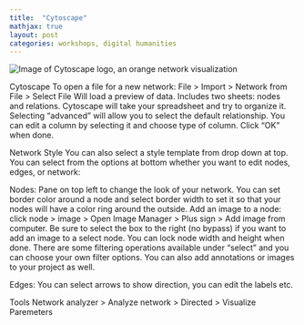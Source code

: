 ```yaml
---
title:  "Cytoscape"
mathjax: true
layout: post
categories: workshops, digital humanities
---
```

![Image of Cytoscape logo, an orange network visualization](https://www.thesmbguide.com/images/cytoscape-js-1024x512-20190225.png)

Cytoscape
To open a file for a new network:
File > Import > Network from File > Select File
Will load a preview of data. Includes two sheets: nodes and relations.
Cytoscape will take your spreadsheet and try to organize it.
Selecting “advanced” will allow you to select the default relationship.
You can edit a column by selecting it and choose type of column.
Click “OK” when done.

Network Style
You can also select a style template from drop down at top.
You can select from the options at bottom whether you want to edit nodes, edges, or network:

Nodes:
Pane on top left to change the look of your network.
You can set border color around a node and select border width to set it so that your nodes will have a color ring around the outside.
Add an image to a node: click node > image > Open Image Manager > Plus sign > Add image from computer. Be sure to select the box to the right (no bypass) if you want to add an image to a select node. You can lock node width and height when done.
There are some filtering operations available under “select” and you can choose your own filter options.
You can also add annotations or images to your project as well.

Edges:
You can select arrows to show direction, you can edit the labels etc.

Tools
Network analyzer > Analyze network > Directed > Visualize Paremeters
